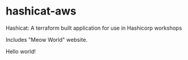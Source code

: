 # hashicat-aws
Hashicat: A terraform built application for use in Hashicorp workshops

Includes "Meow World" website.

Hello world!
